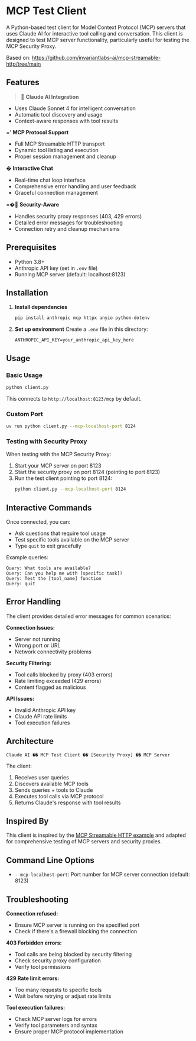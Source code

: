 # MCP Test Client

A Python-based test client for Model Context Protocol (MCP) servers that uses Claude AI for interactive tool calling and conversation. This client is designed to test MCP server functionality, particularly useful for testing the MCP Security Proxy.

Based on: https://github.com/invariantlabs-ai/mcp-streamable-http/tree/main

## Features

> **Claude AI Integration**
- Uses Claude Sonnet 4 for intelligent conversation
- Automatic tool discovery and usage
- Context-aware responses with tool results

=' **MCP Protocol Support**
- Full MCP Streamable HTTP transport
- Dynamic tool listing and execution  
- Proper session management and cleanup

� **Interactive Chat**
- Real-time chat loop interface
- Comprehensive error handling and user feedback
- Graceful connection management

=� **Security-Aware**
- Handles security proxy responses (403, 429 errors)
- Detailed error messages for troubleshooting
- Connection retry and cleanup mechanisms

## Prerequisites

- Python 3.8+
- Anthropic API key (set in `.env` file)
- Running MCP server (default: localhost:8123)

## Installation

1. **Install dependencies**
   ```bash
   pip install anthropic mcp httpx anyio python-dotenv
   ```

2. **Set up environment**
   Create a `.env` file in this directory:
   ```
   ANTHROPIC_API_KEY=your_anthropic_api_key_here
   ```

## Usage

### Basic Usage

```bash
python client.py
```

This connects to `http://localhost:8123/mcp` by default.

### Custom Port

```bash
uv run python client.py --mcp-localhost-port 8124
```

### Testing with Security Proxy

When testing with the MCP Security Proxy:

1. Start your MCP server on port 8123
2. Start the security proxy on port 8124 (pointing to port 8123)
3. Run the test client pointing to port 8124:
   ```bash
   python client.py --mcp-localhost-port 8124
   ```

## Interactive Commands

Once connected, you can:
- Ask questions that require tool usage
- Test specific tools available on the MCP server
- Type `quit` to exit gracefully

Example queries:
```
Query: What tools are available?
Query: Can you help me with [specific task]?
Query: Test the [tool_name] function
Query: quit
```

## Error Handling

The client provides detailed error messages for common scenarios:

**Connection Issues:**
- Server not running
- Wrong port or URL
- Network connectivity problems

**Security Filtering:**
- Tool calls blocked by proxy (403 errors)
- Rate limiting exceeded (429 errors)
- Content flagged as malicious

**API Issues:**
- Invalid Anthropic API key
- Claude API rate limits
- Tool execution failures

## Architecture

```
Claude AI �� MCP Test Client �� [Security Proxy] �� MCP Server
```

The client:
1. Receives user queries
2. Discovers available MCP tools
3. Sends queries + tools to Claude
4. Executes tool calls via MCP protocol
5. Returns Claude's response with tool results

## Inspired By

This client is inspired by the [MCP Streamable HTTP example](https://github.com/invariantlabs-ai/mcp-streamable-http/tree/main) and adapted for comprehensive testing of MCP servers and security proxies.

## Command Line Options

- `--mcp-localhost-port`: Port number for MCP server connection (default: 8123)

## Troubleshooting

**Connection refused:**
- Ensure MCP server is running on the specified port
- Check if there's a firewall blocking the connection

**403 Forbidden errors:**  
- Tool calls are being blocked by security filtering
- Check security proxy configuration
- Verify tool permissions

**429 Rate limit errors:**
- Too many requests to specific tools
- Wait before retrying or adjust rate limits

**Tool execution failures:**
- Check MCP server logs for errors
- Verify tool parameters and syntax
- Ensure proper MCP protocol implementation